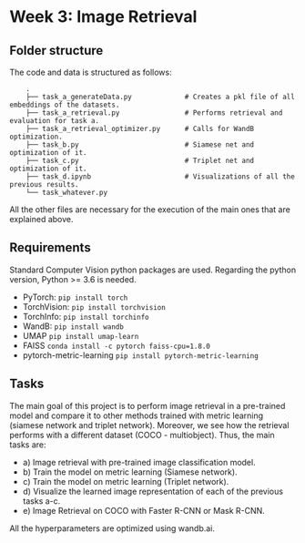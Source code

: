 # Week 3: Image Retrieval

## Folder structure 
The code and data is structured as follows:

        .
        ├── task_a_generateData.py             # Creates a pkl file of all embeddings of the datasets.
        ├── task_a_retrieval.py                # Performs retrieval and evaluation for task a.
        ├── task_a_retrieval_optimizer.py      # Calls for WandB optimization.
        ├── task_b.py                          # Siamese net and optimization of it.
        ├── task_c.py                          # Triplet net and optimization of it.
        ├── task_d.ipynb                       # Visualizations of all the previous results.
        └── task_whatever.py

All the other files are necessary for the execution of the main ones that are explained above.

## Requirements
Standard Computer Vision python packages are used. Regarding the python version, Python >= 3.6 is needed.

- PyTorch:
  ```pip install torch```
- TorchVision:
  ```pip install torchvision```
- TorchInfo:
  ```pip install torchinfo```
- WandB:
  ```pip install wandb```
- UMAP
  ```pip install umap-learn```
- FAISS
```conda install -c pytorch faiss-cpu=1.8.0```
- pytorch-metric-learning
  ```pip install pytorch-metric-learning```


## Tasks
The main goal of this project is to perform image retrieval in a pre-trained model and compare it to other methods trained with metric learning (siamese network and triplet network). Moreover, we see how the retrieval performs with a different dataset (COCO - multiobject). Thus, the main tasks are:

- a) Image retrieval with pre-trained image classification model.
- b) Train the model on metric learning (Siamese network).
- c) Train the model on metric learning (Triplet network).
- d) Visualize the learned image representation of each of the previous tasks a-c.
- e) Image Retrieval on COCO with Faster R-CNN or Mask R-CNN.


All the hyperparameters are optimized using wandb.ai.
